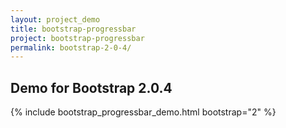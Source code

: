 ```yaml
---
layout: project_demo
title: bootstrap-progressbar
project: bootstrap-progressbar
permalink: bootstrap-2-0-4/
---
```


<script type="text/javascript">
    loadCSS("{{ page.url }}../css/bootstrap-progressbar-2.0.4.css")
</script>

<h2 class="text-center">Demo for Bootstrap 2.0.4</h2>

{% include bootstrap_progressbar_demo.html bootstrap="2" %}
